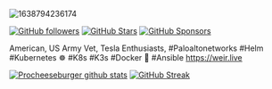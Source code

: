 ![1638794236174](https://user-images.githubusercontent.com/32914889/152353175-946bd912-43d0-4e7e-b6c9-4cc20432509c.jpg)

[![GitHub followers](https://img.shields.io/github/followers/procheeseburger?logo=GitHub&style=for-the-badge)](https://github.com/procheeseburger)
[![GitHub Stars](https://img.shields.io/github/stars/procheeseburger?logo=github&style=for-the-badge)](https://github.com/procheeseburger)
[![GitHub Sponsors](https://img.shields.io/github/sponsors/procheeseburger?color=BF4B8A&logo=githubsponsors&style=for-the-badge)](https://github.com/sponsors/procheeseburger)

American, US Army Vet, Tesla Enthusiasts, #Paloaltonetworks #Helm #Kubernetes ☸ #K8s #K3s #Docker 🐳 #Ansible https://weir.live

[![Procheeseburger github stats](https://github-readme-stats.vercel.app/api?username=procheeseburger&show_icons=true&count_private=true&theme=radical&hide=stars)](https://github.com/procheeseburger)
[![GitHub Streak](https://github-readme-streak-stats.herokuapp.com/?user=procheeseburger&theme=dark&count_private=true&theme=radical)](https://github.com/procheeseburger)
